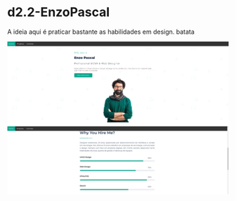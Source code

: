 # d2.2-EnzoPascal
A ideia aqui é praticar bastante as habilidades em design.
batata

<img alt="página home" title="página home" src="./images/home.png" />

<img alt="página home" title="página home" src="./images/about.png" />
